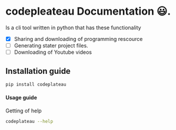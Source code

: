 # codepleateau Documentation 😃.
Is a cli tool written in python that has these functionality


- [x] Sharing and downloading of programming rescource
- [ ] Generating stater project files.
- [ ] Downloading of Youtube videos

## Installation guide




```bash
pip install codeplateau
```

#### Usage guide

Getting of help 

```bash
codeplateau --help
```